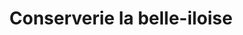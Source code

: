 ---
title: "Conserverie la belle-iloise"
url: /etretat/conserverie-la-belle-iloise/
shop: fruits de mer
---